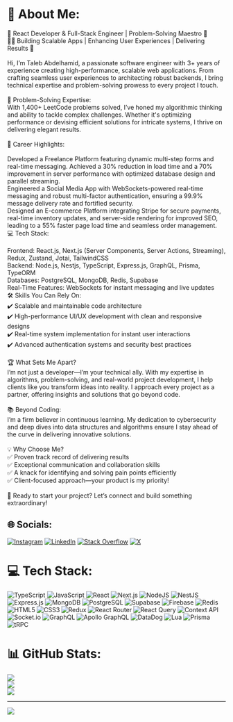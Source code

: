 # 💫 About Me:

🌟 React Developer & Full-Stack Engineer | Problem-Solving Maestro 🌟<br>👨‍💻 Building Scalable Apps | Enhancing User Experiences | Delivering Results 🚀<br><br>Hi, I’m Taleb Abdelhamid, a passionate software engineer with 3+ years of experience creating high-performance, scalable web applications. From crafting seamless user experiences to architecting robust backends, I bring technical expertise and problem-solving prowess to every project I touch.<br><br>🧠 Problem-Solving Expertise:<br>With 1,400+ LeetCode problems solved, I’ve honed my algorithmic thinking and ability to tackle complex challenges. Whether it's optimizing performance or devising efficient solutions for intricate systems, I thrive on delivering elegant results.<br><br>🎯 Career Highlights:<br><br>Developed a Freelance Platform featuring dynamic multi-step forms and real-time messaging. Achieved a 30% reduction in load time and a 70% improvement in server performance with optimized database design and parallel streaming.<br>Engineered a Social Media App with WebSockets-powered real-time messaging and robust multi-factor authentication, ensuring a 99.9% message delivery rate and fortified security.<br>Designed an E-commerce Platform integrating Stripe for secure payments, real-time inventory updates, and server-side rendering for improved SEO, leading to a 55% faster page load time and seamless order management.<br>💻 Tech Stack:<br><br>Frontend: React.js, Next.js (Server Components, Server Actions, Streaming), Redux, Zustand, Jotai, TailwindCSS<br>Backend: Node.js, Nestjs, TypeScript, Express.js, GraphQL, Prisma, TypeORM<br>Databases: PostgreSQL, MongoDB, Redis, Supabase<br>Real-Time Features: WebSockets for instant messaging and live updates<br>🛠️ Skills You Can Rely On:<br>✔️ Scalable and maintainable code architecture<br>✔️ High-performance UI/UX development with clean and responsive designs<br>✔️ Real-time system implementation for instant user interactions<br>✔️ Advanced authentication systems and security best practices<br><br>🏆 What Sets Me Apart?<br>I’m not just a developer—I’m your technical ally. With my expertise in algorithms, problem-solving, and real-world project development, I help clients like you transform ideas into reality. I approach every project as a partner, offering insights and solutions that go beyond code.<br><br>📚 Beyond Coding:<br>I’m a firm believer in continuous learning. My dedication to cybersecurity and deep dives into data structures and algorithms ensure I stay ahead of the curve in delivering innovative solutions.<br><br>💡 Why Choose Me?<br>✅ Proven track record of delivering results<br>✅ Exceptional communication and collaboration skills<br>✅ A knack for identifying and solving pain points efficiently<br>✅ Client-focused approach—your product is my priority!<br><br>📩 Ready to start your project? Let’s connect and build something extraordinary!

## 🌐 Socials:

[![Instagram](https://img.shields.io/badge/Instagram-%23E4405F.svg?logo=Instagram&logoColor=white)](https://instagram.com/hamidhamri) [![LinkedIn](https://img.shields.io/badge/LinkedIn-%230077B5.svg?logo=linkedin&logoColor=white)](https://linkedin.com/in/abdelhamidtaleb) [![Stack Overflow](https://img.shields.io/badge/-Stackoverflow-FE7A16?logo=stack-overflow&logoColor=white)](https://stackoverflow.com/users/hamid-hamri) [![X](https://img.shields.io/badge/X-black.svg?logo=X&logoColor=white)](https://x.com/hamidhamrii)

# 💻 Tech Stack:

![TypeScript](https://img.shields.io/badge/typescript-%23007ACC.svg?style=for-the-badge&logo=typescript&logoColor=white) ![JavaScript](https://img.shields.io/badge/javascript-%23323330.svg?style=for-the-badge&logo=javascript&logoColor=%23F7DF1E) ![React](https://img.shields.io/badge/react-%2320232a.svg?style=for-the-badge&logo=react&logoColor=%2361DAFB) ![Next.js](https://img.shields.io/badge/next.js-%23000000.svg?style=for-the-badge&logo=next.js&logoColor=white)  ![NodeJS](https://img.shields.io/badge/node.js-6DA55F?style=for-the-badge&logo=node.js&logoColor=white)  ![NestJS](https://img.shields.io/badge/nestjs-%23E0234E.svg?style=for-the-badge&logo=nestjs&logoColor=white)  ![Express.js](https://img.shields.io/badge/express.js-%23404d59.svg?style=for-the-badge&logo=express&logoColor=%2361DAFB)  ![MongoDB](https://img.shields.io/badge/MongoDB-%234ea94b.svg?style=for-the-badge&logo=mongodb&logoColor=white)   ![PostgreSQL](https://img.shields.io/badge/postgres-%23316192.svg?style=for-the-badge&logo=postgresql&logoColor=white)  ![Supabase](https://img.shields.io/badge/Supabase-3ECF8E?style=for-the-badge&logo=supabase&logoColor=white)   ![Firebase](https://img.shields.io/badge/firebase-%23039BE5.svg?style=for-the-badge&logo=firebase)   ![Redis](https://img.shields.io/badge/redis-%23DD0031.svg?style=for-the-badge&logo=redis&logoColor=white)  ![HTML5](https://img.shields.io/badge/html5-%23E34F26.svg?style=for-the-badge&logo=html5&logoColor=white)   ![CSS3](https://img.shields.io/badge/css3-%231572B6.svg?style=for-the-badge&logo=css3&logoColor=white)  ![Redux](https://img.shields.io/badge/redux-%23593d88.svg?style=for-the-badge&logo=redux&logoColor=white)   ![React Router](https://img.shields.io/badge/React_Router-CA4245?style=for-the-badge&logo=react-router&logoColor=white)  ![React Query](https://img.shields.io/badge/-React%20Query-FF4154?style=for-the-badge&logo=react%20query&logoColor=white)   ![Context API](https://img.shields.io/badge/Context--Api-000000?style=for-the-badge&logo=react)   ![Socket.io](https://img.shields.io/badge/Socket.io-black?style=for-the-badge&logo=socket.io&badgeColor=010101)  ![GraphQL](https://img.shields.io/badge/-GraphQL-E10098?style=for-the-badge&logo=graphql&logoColor=white)   ![Apollo GraphQL](https://img.shields.io/badge/-ApolloGraphQL-311C87?style=for-the-badge&logo=apollo-graphql)  ![DataDog](https://img.shields.io/badge/datadog-%23632CA6.svg?style=for-the-badge&logo=datadog&logoColor=white)   ![Lua](https://img.shields.io/badge/lua-%232C2D72.svg?style=for-the-badge&logo=lua&logoColor=white)  ![Prisma](https://img.shields.io/badge/Prisma-3982CE?style=for-the-badge&logo=Prisma&logoColor=white)  ![tRPC](https://img.shields.io/badge/tRPC-%232596BE.svg?style=for-the-badge&logo=tRPC&logoColor=white)

# 📊 GitHub Stats:

![](https://github-readme-stats.vercel.app/api?username=hamidhamri0&theme=dark&hide_border=false&include_all_commits=true&count_private=true)<br/>
![](https://github-readme-streak-stats.herokuapp.com/?user=hamidhamri0&theme=dark&hide_border=false)<br/>
![](https://github-readme-stats.vercel.app/api/top-langs/?username=hamidhamri0&theme=dark&hide_border=false&include_all_commits=true&count_private=true&layout=compact)

---

[![](https://visitcount.itsvg.in/api?id=hamidhamri0&icon=0&color=0)](https://visitcount.itsvg.in)

<!-- Proudly created with GPRM ( https://gprm.itsvg.in ) -->
